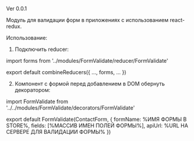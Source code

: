 Ver 0.0.1

Модуль для валидации форм в приложениях с использованием react-redux.

Использование:
1. Подключить reducer:

import forms from '../modules/FormValidate/reducer/FormValidate'

export default combineReducers({
    ...,
    forms,
    ...
})

2. Компонент с формой перед добавлением в DOM обернуть декоратором:

import FormValidate from '../../modules/FormValidate/decorators/FormValidate'

export default FormValidate(ContactForm, {
    formName: %ИМЯ ФОРМЫ В STORE%,
    fields: [%МАССИВ ИМЕН ПОЛЕЙ ФОРМЫ%],
    apiUrl: %URL НА СЕРВЕРЕ ДЛЯ ВАЛИДАЦИИ ФОРМЫ%
})
